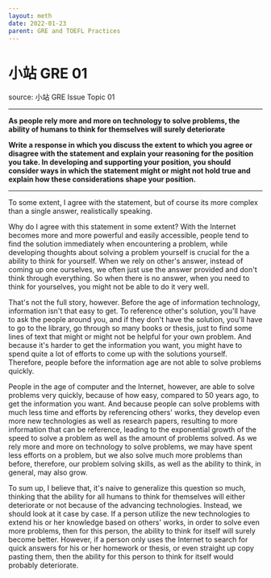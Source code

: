 ```yaml
---
layout: meth
date: 2022-01-23
parent: GRE and TOEFL Practices
---
```

# 小站 GRE 01
source: 小站 GRE Issue Topic 01

---
**As people rely more and more on technology to solve problems, the ability of humans to think for themselves will surely deteriorate**

**Write a response in which you discuss the extent to which you agree or disagree with the statement and explain your reasoning for the position you take. In developing and supporting your position, you should consider ways in which the statement might or might not hold true and explain how these considerations shape your position.**

---
To some extent, I agree with the statement, but of course its more complex than a single answer, realistically speaking.

Why do I agree with this statement in some extent? With the Internet becomes more and more powerful and easily accessible, people tend to find the solution immediately when encountering a problem, while developing thoughts about solving a problem yourself is crucial for the a ability to think for yourself. When we rely on other's answer, instead of coming up one ourselves, we often just use the answer provided and don't think through everything. So when there is no answer, when you need to think for yourselves, you might not be able to do it very well.

That's not the full story, however. Before the age of information technology, information isn't that easy to get. To reference other's solution, you'll have to ask the people around you, and if they don't have the solution, you'll have to go to the library, go through so many books or thesis, just to find some lines of text that might or might not be helpful for your own problem. And because it's harder to get the information you want, you might have to spend quite a lot of efforts to come up with the solutions yourself. Therefore, people before the information age are not able to solve problems quickly.

People in the age of computer and the Internet, however, are able to solve problems very quickly, because of how easy, compared to 50 years ago, to get the information you want. And because people can solve problems with much less time and efforts by referencing others' works, they develop even more new technologies as well as research papers, resulting to more information that can be reference, leading to the exponential growth of the speed to solve a problem as well as the amount of problems solved. As we rely more and more on technology to solve problems, we may have spent less efforts on a problem, but we also solve much more problems than before, therefore, our problem solving skills, as well as the ability to think, in general, may also grow.

To sum up, I believe that, it's naive to generalize this question so much, thinking that the ability for all humans to think for themselves will either deteriorate or not because of the advancing technologies. Instead, we should look at it case by case. If a person utilize the new technologies to extend his or her knowledge based on others' works, in order to solve even more problems, then for this person, the ability to think for itself will surely become better. However, if a person only uses the Internet to search for quick answers for his or her homework or thesis, or even straight up copy pasting them, then the ability for this person to think for itself would probably deteriorate.